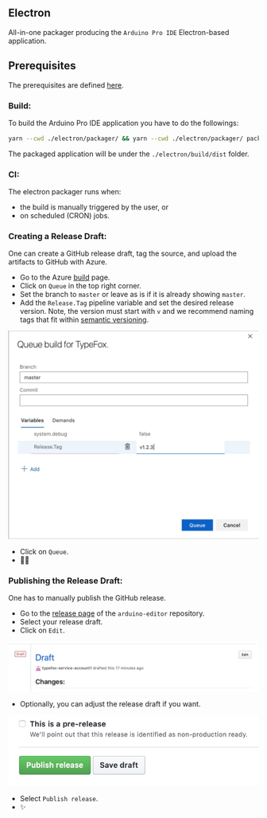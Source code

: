 ## Electron

All-in-one packager producing the `Arduino Pro IDE` Electron-based application.

## Prerequisites

The prerequisites are defined [here](https://github.com/theia-ide/theia/blob/master/doc/Developing.md#prerequisites).

### Build:
To build the Arduino Pro IDE application you have to do the followings:
```bash
yarn --cwd ./electron/packager/ && yarn --cwd ./electron/packager/ package
```

The packaged application will be under the `./electron/build/dist` folder.

### CI:
The electron packager runs when:
 - the build is manually triggered by the user, or
 - on scheduled (CRON) jobs.

### Creating a Release Draft:
One can create a GitHub release draft, tag the source, and upload the artifacts to GitHub with Azure.
 - Go to the Azure [build](https://dev.azure.com/typefox/Arduino/_build) page.
 - Click on `Queue` in the top right corner.
 - Set the branch to `master` or leave as is if it is already showing `master`.
 - Add the `Release.Tag` pipeline variable and set the desired release version. Note, the version must start with `v` and we recommend naming tags that fit within [semantic versioning](https://semver.org).

![](static/azure-create-gh-release.jpg)

 - Click on `Queue`.
 - 🎈🎉


### Publishing the Release Draft:
One has to manually publish the GitHub release.
 - Go to the [release page](https://github.com/bcmi-labs/arduino-editor/releases) of the `arduino-editor` repository.
 - Select your release draft.
 - Click on `Edit`.

![](static/edit-gh-release-draft.jpg)

 - Optionally, you can adjust the release draft if you want.

![](static/publish-gh-release.jpg)

 - Select `Publish release`.
 - ✨
